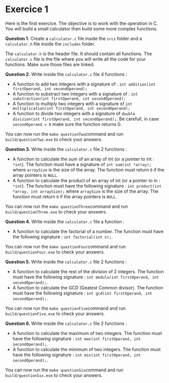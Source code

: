 # Exercice 1

Here is the first exercice. The objective is to work with the operation in C. You will build a small calculator then build some more complex functions.

**Question 1.** Create a `calculator.c` file inside the `srcs` folder and a `calculator.h` file inside the `includes` folder.

The `calculator.h` is the header file. It should contain all functions. The `calculator.c` file is the file where you will write all the code for your functions. Make sure those files are linked.

**Question 2.** Write inside the `calculator.c` file 4 functions :

- A function to add two integers with a signature of : `int addition(int firstOperand, int secondOperand);`
- A function to substract two integers with a signature of : `int substraction(int firstOperand, int secondOperand);`
- A function to multiply two integers with a signature of  `int multiplication(int firstOperand, int secondOperand);`
- A function to divide two integers with a signature of `double division(int firstOperand, int secondOperand);`. Be carefull, in case `secondOperand = 0` make sure the function returns 0.

You can now run the `make questionTwo`command and run `build/questionTwo.exe` to check your answers.

**Question 3.** Write inside the `calculator.c` file 2 functions :

- A function to calculate the sum of an array of int (or a pointer to int : `*int`). The function must have a signature of `int sum(int *array);` where `arraySize` is the size of the array. The function must return `0` if the array pointers is `NULL`.
- A function to calculate the product of an array of int (or a pointer to in : `*int`). The function must have the following signature : `int product(int *array, int arraySize);` where `arraySize` is the size of the array. The function must return `0` if the array pointers is `NULL`.

You can now run the `make questionThree`command and run `build/questionThree.exe` to check your answers.

**Question 4.** Write inside the `calculator.c` file a function :

- A function to calculate the factorial of a number. The function must have the following signature : `int factorial(int n);`.

You can now run the `make questionFour`command and run `build/questionFour.exe` to check your answers.

**Question 5.** Write inside the `calculator.c` file 2 functions :

- A function to calculate the rest of the division of 2 integers. The function must have the following signature : `int modulo(int firstOperand, int secondOperand);`.
- A function to calculate the GCD (Geatest Common divisor). The function must have the following signature : `int gcd(int firstOperand, int secondOperand);`.

You can now run the `make questionFive`command and run `build/questionFive.exe` to check your answers.

**Question 6.** Write inside the `calculator.c` file 2 functions :

- A function to calculate the maximum of two integers. The function must have the following signature : `int max(int firstOperand, int secondOperand);`.
- A function to calculate the minimum of two integers. The function must have the following signature : `int min(int firstOperand, int secondOperand);`.

You can now run the `make questionSix`command and run `build/questionSix.exe` to check your answers.

